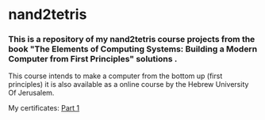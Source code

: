 # nand2tetris

### This is a repository of my nand2tetris course projects from the book "The Elements of Computing Systems: Building a Modern Computer from First Principles" solutions .
This course intends to make a computer from the bottom up (first principles) it is also available as a online course by the Hebrew University Of Jerusalem.

My certificates:
[Part 1](https://coursera.org/share/a2b0d1f9b33550ae732a2299741e0de7)
